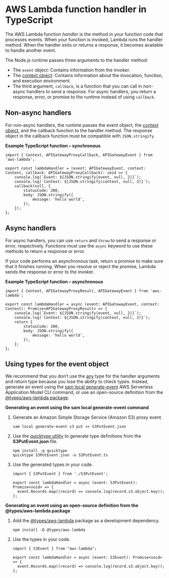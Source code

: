 # AWS Lambda function handler in TypeScript<a name="typescript-handler"></a>

The AWS Lambda function *handler* is the method in your function code that processes events\. When your function is invoked, Lambda runs the handler method\. When the handler exits or returns a response, it becomes available to handle another event\.

The Node\.js runtime passes three arguments to the handler method:
+ The `event` object: Contains information from the invoker\.
+ The [context object](nodejs-context.md): Contains information about the invocation, function, and execution environment\.
+ The third argument, `callback`, is a function that you can call in non\-async handlers to send a response\. For async handlers, you return a response, error, or promise to the runtime instead of using `callback`\.

## Non\-async handlers<a name="non-async-typescript"></a>

For non\-async handlers, the runtime passes the event object, the [context object](nodejs-context.md), and the callback function to the handler method\. The response object in the callback function must be compatible with `JSON.stringify`\.

**Example TypeScript function – synchronous**  

```
import { Context, APIGatewayProxyCallback, APIGatewayEvent } from 'aws-lambda';

export const lambdaHandler = (event: APIGatewayEvent, context: Context, callback: APIGatewayProxyCallback): void => {
    console.log(`Event: ${JSON.stringify(event, null, 2)}`);
    console.log(`Context: ${JSON.stringify(context, null, 2)}`);
    callback(null, {
        statusCode: 200,
        body: JSON.stringify({
            message: 'hello world',
        }),
    });
};
```

## Async handlers<a name="async-typescript"></a>

For async handlers, you can use `return` and `throw` to send a response or error, respectively\. Functions must use the `async` keyword to use these methods to return a response or error\.

If your code performs an asynchronous task, return a promise to make sure that it finishes running\. When you resolve or reject the promise, Lambda sends the response or error to the invoker\.

**Example TypeScript function – asynchronous**  

```
import { Context, APIGatewayProxyResult, APIGatewayEvent } from 'aws-lambda';

export const lambdaHandler = async (event: APIGatewayEvent, context: Context): Promise<APIGatewayProxyResult> => {
    console.log(`Event: ${JSON.stringify(event, null, 2)}`);
    console.log(`Context: ${JSON.stringify(context, null, 2)}`);
    return {
        statusCode: 200,
        body: JSON.stringify({
            message: 'hello world',
        }),
    };
};
```

## Using types for the event object<a name="event-types"></a>

We recommend that you don’t use the [any](https://www.typescriptlang.org/docs/handbook/declaration-files/do-s-and-don-ts.html#any) type for the handler arguments and return type because you lose the ability to check types\. Instead, generate an event using the [sam local generate\-event](https://docs.aws.amazon.com/serverless-application-model/latest/developerguide/sam-cli-command-reference-sam-local-generate-event.html) AWS Serverless Application Model CLI command, or use an open\-source definition from the [@types/aws\-lambda package](https://www.npmjs.com/package/@types/aws-lambda)\.

**Generating an event using the sam local generate\-event command**

1. Generate an Amazon Simple Storage Service \(Amazon S3\) proxy event\.

   ```
   sam local generate-event s3 put >> S3PutEvent.json
   ```

1. Use the [quicktype utility](https://quicktype.io/typescript) to generate type definitions from the **S3PutEvent\.json** file\.

   ```
   npm install -g quicktype
   quicktype S3PutEvent.json -o S3PutEvent.ts
   ```

1. Use the generated types in your code\.

   ```
   import { S3PutEvent } from './S3PutEvent';
   
   export const lambdaHandler = async (event: S3PutEvent): Promise<void> => {
     event.Records.map((record) => console.log(record.s3.object.key));
   };
   ```

**Generating an event using an open\-source definition from the @types/aws\-lambda package**

1. Add the [@types/aws\-lambda](https://www.npmjs.com/package/@types/aws-lambda) package as a development dependency\.

   ```
   npm install -D @types/aws-lambda
   ```

1. Use the types in your code\.

   ```
   import { S3Event } from "aws-lambda";
   
   export const lambdaHandler = async (event: S3Event): Promise<void> => {
     event.Records.map((record) => console.log(record.s3.object.key));
   };
   ```